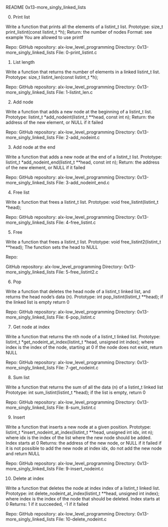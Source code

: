 README
0x13-more_singly_linked_lists

0. Print list

Write a function that prints all the elements of a listint_t list.
Prototype: size_t print_listint(const listint_t *h);
Return: the number of nodes
Format: see example
You are allowed to use printf

Repo:
GitHub repository: alx-low_level_programming
Directory: 0x13-more_singly_linked_lists
File: 0-print_listint.c


1. List length

Write a function that returns the number of elements in a linked listint_t list.
Prototype: size_t listint_len(const listint_t *h);

Repo:
GitHub repository: alx-low_level_programming
Directory: 0x13-more_singly_linked_lists
File: 1-listint_len.c


2. Add node

Write a function that adds a new node at the beginning of a listint_t list.
Prototype: listint_t *add_nodeint(listint_t **head, const int n);
Return: the address of the new element, or NULL if it failed

Repo:
GitHub repository: alx-low_level_programming
Directory: 0x13-more_singly_linked_lists
File: 2-add_nodeint.c


3. Add node at the end

Write a function that adds a new node at the end of a listint_t list.
Prototype: listint_t *add_nodeint_end(listint_t **head, const int n);
Return: the address of the new element, or NULL if it failed

Repo:
GitHub repository: alx-low_level_programming
Directory: 0x13-more_singly_linked_lists
File: 3-add_nodeint_end.c


4. Free list

Write a function that frees a listint_t list.
Prototype: void free_listint(listint_t *head);

Repo:
GitHub repository: alx-low_level_programming
Directory: 0x13-more_singly_linked_lists
File: 4-free_listint.c


5. Free

Write a function that frees a listint_t list.
Prototype: void free_listint2(listint_t **head);
The function sets the head to NULL

Repo:

GitHub repository: alx-low_level_programming
Directory: 0x13-more_singly_linked_lists
File: 5-free_listint2.c


6. Pop

Write a function that deletes the head node of a listint_t linked list, and returns the head node’s data (n).
Prototype: int pop_listint(listint_t **head);
if the linked list is empty return 0

Repo:
GitHub repository: alx-low_level_programming
Directory: 0x13-more_singly_linked_lists
File: 6-pop_listint.c


7. Get node at index

Write a function that returns the nth node of a listint_t linked list.
Prototype: listint_t *get_nodeint_at_index(listint_t *head, unsigned int index);
where index is the index of the node, starting at 0
if the node does not exist, return NULL

Repo:
GitHub repository: alx-low_level_programming
Directory: 0x13-more_singly_linked_lists
File: 7-get_nodeint.c


8. Sum list

Write a function that returns the sum of all the data (n) of a listint_t linked list
Prototype: int sum_listint(listint_t *head);
if the list is empty, return 0

Repo:
GitHub repository: alx-low_level_programming
Directory: 0x13-more_singly_linked_lists
File: 8-sum_listint.c


9. Insert

Write a function that inserts a new node at a given position.
Prototype: listint_t *insert_nodeint_at_index(listint_t **head, unsigned int idx, int n);
where idx is the index of the list where the new node should be added. Index starts at 0
Returns: the address of the new node, or NULL if it failed
if it is not possible to add the new node at index idx, do not add the new node and return NULL

Repo:
GitHub repository: alx-low_level_programming
Directory: 0x13-more_singly_linked_lists
File: 9-insert_nodeint.c


10. Delete at index

Write a function that deletes the node at index index of a listint_t linked list.
Prototype: int delete_nodeint_at_index(listint_t **head, unsigned int index);
where index is the index of the node that should be deleted. Index starts at 0
Returns: 1 if it succeeded, -1 if it failed

Repo:
GitHub repository: alx-low_level_programming
Directory: 0x13-more_singly_linked_lists
File: 10-delete_nodeint.c
